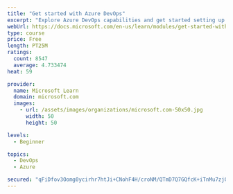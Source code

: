 ```yaml
---
title: "Get started with Azure DevOps"
excerpt: "Explore Azure DevOps capabilities and get started setting up your own organization knowing what separates elite performers from low performers."
webUrl: https://docs.microsoft.com/en-us/learn/modules/get-started-with-devops/
type: course
price: Free
length: PT25M
ratings:
  count: 8547
  average: 4.733474
heat: 59

provider:
  name: Microsoft Learn
  domain: microsoft.com
  images:
    - url: /assets/images/organizations/microsoft.com-50x50.jpg
      width: 50
      height: 50

levels:
  - Beginner

topics:
  - DevOps
  - Azure

secured: "qFiDfov3Oomg0ycirhr7htJi+CNohF4H/croNM/QTmD7Q7GQfcK+iTnMu7zjQ+aVUKI12UTRlyko9r6RiJooSFXOGeIVkVpdroom02i7yN0TP/0CggK9UrQk2G6bRkHraNnSPl1kmoiFoAmBcth5E+1AVxAwGeftAgm9xgYNu84/BftNis6JHTlsClvp/m8vJJpvtFuBPmBplfYCpmRdvdwJ5+QYbF+MdY8RlG7qS2jFNcbSTE5KvgxEnSV8Wy3iHf0Dedrxfqev7CKJrHQ3XbfVEeH7kNvLlhTUFvus67bYPx4tDs1aIQKdbi+V5vdaMLLR7NnmFn0o4rGq9nPtCoZcDRMgacPFOFG0UCiP5i6XINKfwNvMXwoVusftAHCrUahYwT4KmENVb2b8S5Jc4IFmT9qfvH51oK2/y6OGjOc=;l+lBKN9A1VLHXwoXG7yBjw=="
---
```


